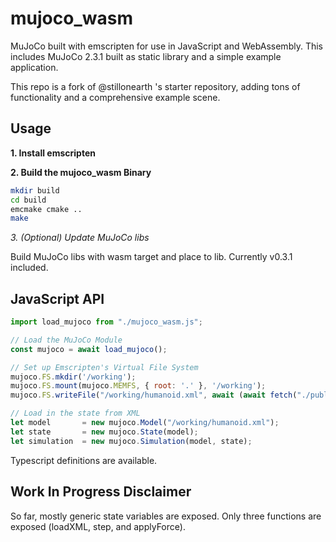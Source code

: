 # mujoco_wasm

MuJoCo built with emscripten for use in JavaScript and WebAssembly. This includes MuJoCo 2.3.1 built as static library and a simple example application.

This repo is a fork of @stillonearth 's starter repository, adding tons of functionality and a comprehensive example scene.

## Usage

**1. Install emscripten**

**2. Build the mujoco_wasm Binary**

```bash
mkdir build
cd build
emcmake cmake ..
make
```

*3. (Optional) Update MuJoCo libs*

Build MuJoCo libs with wasm target and place to lib. Currently v0.3.1 included.

## JavaScript API

```javascript
import load_mujoco from "./mujoco_wasm.js";

// Load the MuJoCo Module
const mujoco = await load_mujoco();

// Set up Emscripten's Virtual File System
mujoco.FS.mkdir('/working');
mujoco.FS.mount(mujoco.MEMFS, { root: '.' }, '/working');
mujoco.FS.writeFile("/working/humanoid.xml", await (await fetch("./public/scenes/humanoid.xml")).text());

// Load in the state from XML
let model       = new mujoco.Model("/working/humanoid.xml");
let state       = new mujoco.State(model);
let simulation  = new mujoco.Simulation(model, state);
```

Typescript definitions are available.

## Work In Progress Disclaimer

So far, mostly generic state variables are exposed.  Only three functions are exposed (loadXML, step, and applyForce).
